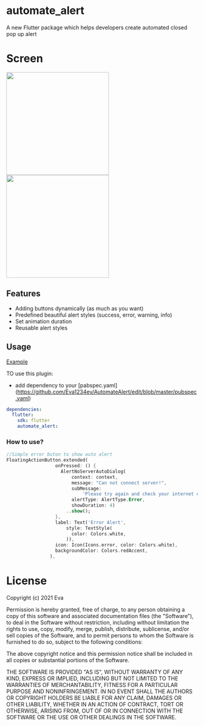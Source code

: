 # automate_alert

A new Flutter package which helps developers create automated closed pop up alert
 
# Screen

<img src="https://github.com/Eva1234ev/AutomateAlert/blob/master/demo1.gif?raw=true" width="270"> <img src="https://github.com/Eva1234ev/AutomateAlert/blob/master/demo2.gif?raw=true" width="270">


## Features

- Adding buttons dynamically (as much as you want)
- Predefined beautiful alert styles (success, error, warning, info)
- Set animation duration
- Reusable alert styles

## Usage

[Example](https://github.com/Eva1234ev/AutomateAlert/edit/blob/master/example/example.dart)

TO use this plugin:
 * add dependency to your [pabspec.yaml] (https://github.com/Eva1234ev/AutomateAlert/edit/blob/master/pubspec.yaml)

```yaml
dependencies:
  flutter:
    sdk: flutter
    automate_alert:
```


### How to use?

```dart
//Simple error buton to show auto alert 
FloatingActionButton.extended(
                  onPressed: () {
                    AlertNoServerAutoDialog(
                        context: context,
                        message: "Can not connect server!",
                        subMessage:
                            'Please try again and check your internet connection',
                        alertType: AlertType.Error,
                        showDuration: 4)
                      ..show();
                  },
                  label: Text('Error Alert',
                      style: TextStyle(
                        color: Colors.white,
                      )),
                  icon: Icon(Icons.error, color: Colors.white),
                  backgroundColor: Colors.redAccent,
                ),
```
# License 

Copyright (c) 2021 Eva

Permission is hereby granted, free of charge, to any person obtaining a copy
of this software and associated documentation files (the "Software"), to deal
in the Software without restriction, including without limitation the rights
to use, copy, modify, merge, publish, distribute, sublicense, and/or sell
copies of the Software, and to permit persons to whom the Software is
furnished to do so, subject to the following conditions:

The above copyright notice and this permission notice shall be included in all
copies or substantial portions of the Software.

THE SOFTWARE IS PROVIDED "AS IS", WITHOUT WARRANTY OF ANY KIND, EXPRESS OR
IMPLIED, INCLUDING BUT NOT LIMITED TO THE WARRANTIES OF MERCHANTABILITY,
FITNESS FOR A PARTICULAR PURPOSE AND NONINFRINGEMENT. IN NO EVENT SHALL THE
AUTHORS OR COPYRIGHT HOLDERS BE LIABLE FOR ANY CLAIM, DAMAGES OR OTHER
LIABILITY, WHETHER IN AN ACTION OF CONTRACT, TORT OR OTHERWISE, ARISING FROM,
OUT OF OR IN CONNECTION WITH THE SOFTWARE OR THE USE OR OTHER DEALINGS IN THE
SOFTWARE.
